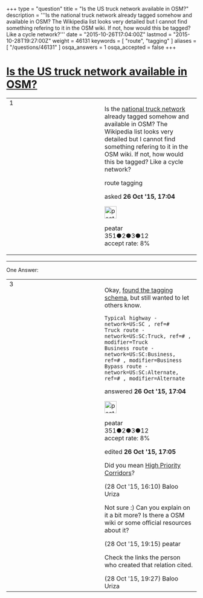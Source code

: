 +++
type = "question"
title = "Is the US truck network available in OSM?"
description = '''Is the national truck network already tagged somehow and available in OSM? The Wikipedia list looks very detailed but I cannot find something refering to it in the OSM wiki. If not, how would this be tagged? Like a cycle network?'''
date = "2015-10-26T17:04:00Z"
lastmod = "2015-10-28T19:27:00Z"
weight = 46131
keywords = [ "route", "tagging" ]
aliases = [ "/questions/46131" ]
osqa_answers = 1
osqa_accepted = false
+++

<div class="headNormal">

# [Is the US truck network available in OSM?](/questions/46131/is-the-us-truck-network-available-in-osm)

</div>

<div id="main-body">

<div id="askform">

<table id="question-table" style="width:100%;">
<colgroup>
<col style="width: 50%" />
<col style="width: 50%" />
</colgroup>
<tbody>
<tr>
<td style="width: 30px; vertical-align: top"><div class="vote-buttons">
<span id="post-46131-upvote" class="ajax-command post-vote up" rel="nofollow" title="I like this post (click again to cancel)"> </span>
<div id="post-46131-score" class="post-score" title="current number of votes">
1
</div>
<span id="post-46131-downvote" class="ajax-command post-vote down" rel="nofollow" title="I dont like this post (click again to cancel)"> </span> <span id="favorite-mark" class="ajax-command favorite-mark" rel="nofollow" title="mark/unmark this question as favorite (click again to cancel)"> </span>
<div id="favorite-count" class="favorite-count">
&#10;</div>
</div></td>
<td><div id="item-right">
<div class="question-body">
<p>Is the <a href="https://en.wikipedia.org/wiki/National_Network">national truck network</a> already tagged somehow and available in OSM? The Wikipedia list looks very detailed but I cannot find something refering to it in the OSM wiki. If not, how would this be tagged? Like a cycle network?</p>
</div>
<div id="question-tags" class="tags-container tags">
<span class="post-tag tag-link-route" rel="tag" title="see questions tagged &#39;route&#39;">route</span> <span class="post-tag tag-link-tagging" rel="tag" title="see questions tagged &#39;tagging&#39;">tagging</span>
</div>
<div id="question-controls" class="post-controls">
&#10;</div>
<div class="post-update-info-container">
<div class="post-update-info post-update-info-user">
<p>asked <strong>26 Oct '15, 17:04</strong></p>
<img src="https://secure.gravatar.com/avatar/fec61c70a4cc98b1e84a5dfbde1e9a6e?s=32&amp;d=identicon&amp;r=g" class="gravatar" width="32" height="32" alt="peatar&#39;s gravatar image" />
<p><span>peatar</span><br />
<span class="score" title="351 reputation points">351</span><span title="2 badges"><span class="badge1">●</span><span class="badgecount">2</span></span><span title="3 badges"><span class="silver">●</span><span class="badgecount">3</span></span><span title="12 badges"><span class="bronze">●</span><span class="badgecount">12</span></span><br />
<span class="accept_rate" title="Rate of the user&#39;s accepted answers">accept rate:</span> <span title="peatar has one accepted answer">8%</span></p>
</div>
</div>
<div id="comments-container-46131" class="comments-container">
&#10;</div>
<div id="comment-tools-46131" class="comment-tools">
&#10;</div>
<div class="clear">
&#10;</div>
<div id="comment-46131-form-container" class="comment-form-container">
&#10;</div>
<div class="clear">
&#10;</div>
</div></td>
</tr>
</tbody>
</table>

------------------------------------------------------------------------

<div class="tabBar">

<span id="sort-top"></span>

<div class="headQuestions">

One Answer:

</div>

</div>

<span id="46132"></span>

<div id="answer-container-46132" class="answer accepted-answer answered-by-owner">

<table style="width:100%;">
<colgroup>
<col style="width: 50%" />
<col style="width: 50%" />
</colgroup>
<tbody>
<tr>
<td style="width: 30px; vertical-align: top"><div class="vote-buttons">
<span id="post-46132-upvote" class="ajax-command post-vote up" rel="nofollow" title="I like this post (click again to cancel)"> </span>
<div id="post-46132-score" class="post-score" title="current number of votes">
3
</div>
<span id="post-46132-downvote" class="ajax-command post-vote down" rel="nofollow" title="I dont like this post (click again to cancel)"> </span> <span class="accept-answer on" rel="nofollow" title="SomeoneElse has selected this answer as the correct answer"> </span>
</div></td>
<td><div class="item-right">
<div class="answer-body">
<p>Okay, <a href="https://wiki.openstreetmap.org/wiki/United_States_roads_tagging">found the tagging schema</a>, but still wanted to let others know.</p>
<pre><code>Typical highway - network=US:SC , ref=#
Truck route - network=US:SC:Truck, ref=# , modifier=Truck
Business route - network=US:SC:Business, ref=# , modifier=Business
Bypass route - network=US:SC:Alternate, ref=# , modifier=Alternate</code></pre>
</div>
<div class="answer-controls post-controls">
&#10;</div>
<div class="post-update-info-container">
<div class="post-update-info post-update-info-user">
<p>answered <strong>26 Oct '15, 17:04</strong></p>
<img src="https://secure.gravatar.com/avatar/fec61c70a4cc98b1e84a5dfbde1e9a6e?s=32&amp;d=identicon&amp;r=g" class="gravatar" width="32" height="32" alt="peatar&#39;s gravatar image" />
<p><span>peatar</span><br />
<span class="score" title="351 reputation points">351</span><span title="2 badges"><span class="badge1">●</span><span class="badgecount">2</span></span><span title="3 badges"><span class="silver">●</span><span class="badgecount">3</span></span><span title="12 badges"><span class="bronze">●</span><span class="badgecount">12</span></span><br />
<span class="accept_rate" title="Rate of the user&#39;s accepted answers">accept rate:</span> <span title="peatar has one accepted answer">8%</span></p>
</div>
<div class="post-update-info post-update-info-edited">
<p><span> edited <strong>26 Oct '15, 17:05</strong> </span></p>
</div>
</div>
<div id="comments-container-46132" class="comments-container">
<span id="46185"></span>
<div id="comment-46185" class="comment">
<div id="post-46185-score" class="comment-score">
&#10;</div>
<div class="comment-text">
<p>Did you mean <a href="https://www.openstreetmap.org/relation/1319490">High Priority Corridors</a>?</p>
</div>
<div id="comment-46185-info" class="comment-info">
<span class="comment-age">(28 Oct '15, 16:10)</span> <span class="comment-user userinfo">Baloo Uriza</span>
</div>
</div>
<span id="46194"></span>
<div id="comment-46194" class="comment">
<div id="post-46194-score" class="comment-score">
&#10;</div>
<div class="comment-text">
<p>Not sure :) Can you explain on it a bit more? Is there a OSM wiki or some official resources about it?</p>
</div>
<div id="comment-46194-info" class="comment-info">
<span class="comment-age">(28 Oct '15, 19:15)</span> <span class="comment-user userinfo">peatar</span>
</div>
</div>
<span id="46196"></span>
<div id="comment-46196" class="comment">
<div id="post-46196-score" class="comment-score">
&#10;</div>
<div class="comment-text">
<p>Check the links the person who created that relation cited.</p>
</div>
<div id="comment-46196-info" class="comment-info">
<span class="comment-age">(28 Oct '15, 19:27)</span> <span class="comment-user userinfo">Baloo Uriza</span>
</div>
</div>
</div>
<div id="comment-tools-46132" class="comment-tools">
&#10;</div>
<div class="clear">
&#10;</div>
<div id="comment-46132-form-container" class="comment-form-container">
&#10;</div>
<div class="clear">
&#10;</div>
</div></td>
</tr>
</tbody>
</table>

</div>

<div class="paginator-container-left">

</div>

</div>

</div>

